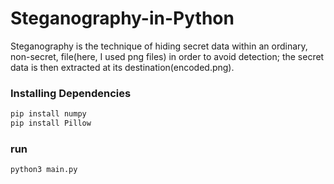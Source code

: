 # Steganography-in-Python
Steganography is the technique of hiding secret data within an ordinary, non-secret, file(here, I used png files) in order to avoid detection; the secret data is then extracted at its destination(encoded.png).

### Installing Dependencies
```bash
pip install numpy
pip install Pillow
```

### run
```bash
python3 main.py
```